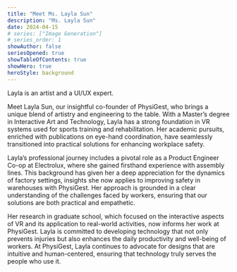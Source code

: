 ```yaml
---
title: "Meet Ms. Layla Sun"
description: "Ms. Layla Sun"
date: 2024-04-15
# series: ["Image Generation"]
# series_order: 1
showAuthor: false
seriesOpened: true
showTableOfContents: true
showHero: true
heroStyle: background
---
```


Layla is an artist and a UI/UX expert.

Meet Layla Sun, our insightful co-founder of PhysiGest, who brings a unique blend of artistry and engineering to the table. With a Master’s degree in Interactive Art and Technology, Layla has a strong foundation in VR systems used for sports training and rehabilitation. Her academic pursuits, enriched with publications on eye-hand coordination, have seamlessly transitioned into practical solutions for enhancing workplace safety.

Layla’s professional journey includes a pivotal role as a Product Engineer Co-op at Electrolux, where she gained firsthand experience with assembly lines. This background has given her a deep appreciation for the dynamics of factory settings, insights she now applies to improving safety in warehouses with PhysiGest. Her approach is grounded in a clear understanding of the challenges faced by workers, ensuring that our solutions are both practical and empathetic.

Her research in graduate school, which focused on the interactive aspects of VR and its application to real-world activities, now informs her work at PhysiGest. Layla is committed to developing technology that not only prevents injuries but also enhances the daily productivity and well-being of workers. At PhysiGest, Layla continues to advocate for designs that are intuitive and human-centered, ensuring that technology truly serves the people who use it.
